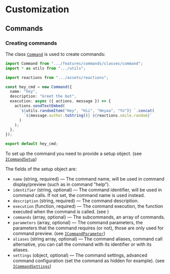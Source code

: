 # Customization

## Commands

### Creating commands

The class [`Command`](../src/features/commands/classes/command.ts) is used to create commands:

```typescript
import Command from ".../features/commands/classes/command";
import * as utils from ".../utils";

import reactions from ".../assets/reactions";

const hey_cmd = new Command({
  name: "hey",
  description: "Greet the bot",
  execution: async ({ actions, message }) => {
    actions.sendTextEmbed(
      `${utils.randomItem("Hey", "Hii", "Heyaa", "Yo")} `.concat(
        `${message.author.toString()} ${reactions.smile.random}`
      )
    );
  },
});

export default hey_cmd;
```

To set up the command you need to provide a setup object. (see [`ICommandSetup`](/src/features/commands/types/commandSetup.ts))

The fields of the setup object are:

- `name` (string, required) — The command name, will be used in command display/preview (such as in command "help").
- `identifier` (string, optional) — The command identifier, will be used in command calls. If not set, the command name is used instead.
- `description` (string, required) — The command description.
- `execution` (function, required) — The command execution, the function executed when the command is called. (see [](/src/features/commands/types/executionFunction.ts))
- `commands` (array, optional) — The subcommands, an array of commands.
- `parameters` (array, optional) — The command parameters, the parameters that the command requires (or not), those are only used for command preview. (see [`ICommandParameter`](/src/features/commands/types/commandParameter.ts))
- `aliases` (string array, optional) — The command aliases, command call alternative, you can call the command with its identifier or with its aliases.
- `settings` (object, optional) — The command settings, advanced command configuration (set the command as hidden for example). (see [`ICommandSettings`](/src/features/commands/types/commandSettings.ts))
